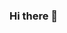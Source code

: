 ### Hi there 👋

<!--
**woo-woo-man/woo-woo-man** is a ✨ _special_ ✨ repository because its `README.md` (this file) appears on your GitHub profile.

###Here are some ideas to get you started:

###- 🔭 I’m currently working on private discord bot
###- 🌱 I’m currently learning lua
###- 👯 I’m looking to collaborate on discord
###- 🤔 I’m looking for help with lua
###- 💬 Ask me about problems
###- 📫 How to reach me: discord
###- 😄 Pronouns: He
###- ⚡ Fun fact: im decently sized
-->
